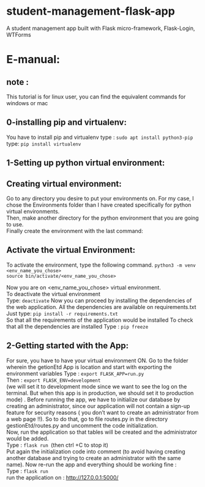 # student-management-flask-app
A student management app built with Flask micro-framework, Flask-Login, WTForms

# E-manual:
## note :
This tutorial is for linux user, you can find the equivalent commands for
windows or mac
## 0-installing pip and virtualenv:
You have to install pip and virtualenv
type : ``` sudo apt install python3-pip ``` <br>
type:  ``` pip install virtualenv ```<br> 
## 1-Setting up python virtual environment:
## Creating virtual environment: <br>
Go to any directory you desire to put your environments on. For my case, I chose the Environments folder than I have created specifically for python virtual environments. <br>
Then, make another directory for the python environment that you are going to use. <br>
Finally create the environment with the last command:
## Activate the virtual Environment:
To activate the environment, type the following command.
``` python3 -m venv <env_name_you_chose> ```  <br>
``` source bin/activate/<env_name_you_chose> ``` <br>

Now you are on <env_name_you_chose> virtual environment. <br>
To deactivate the virtual environment <br>
Type: ``` deactivate ```
Now you can proceed by installing the dependencies of the web application.
All the dependencies are available on requirements.txt <br> 
Just type: ```pip install -r requirements.txt ``` <br>
So that all the requirements of the application would be installed
To check that all the dependencies are installed
Type : ```pip freeze ``` <br>
## 2-Getting started with the App:
For sure, you have to have your virtual environment ON.
Go to the folder wherein the getionEtd App is location and start with exporting the environment
variables
Type : ```export FLASK_APP=run.py ``` <br>
Then : ```export FLASK_ENV=development``` <br> 
(we will set it to development mode since we want to see the log on the terminal. But when this app is in
production, we should set it to production mode) .
Before running the app, we have to initialize our database by creating an administrator, since our
application will not contain a sign-up feature for security reasons ( you don’t want to create an
administrator from a web page !!).
So to do that, go to file routes.py in the directory gestionEtd/routes.py and uncomment the code
initialization. <br> 
Now, run the application so that tables will be created and the administrator would be added.<br>
Type : ```flask run ```(then ctrl +C to stop it) <br>
Put again the initialization code into comment (to avoid having creating another database and
trying to create an administrator with the same name).
Now re-run the app and everything should be working fine : <br>
Type : ```flask run ``` <br>
run the application on : http://127.0.0.1:5000/
